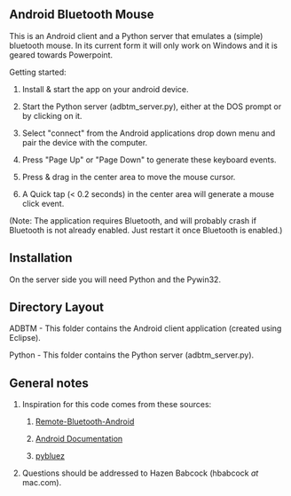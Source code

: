 ## Android Bluetooth Mouse ##
This is an Android client and a Python server that emulates a (simple) bluetooth mouse. In its current form it will only work on Windows and it is geared towards Powerpoint.

Getting started:

1. Install & start the app on your android device. 

2. Start the Python server (adbtm_server.py), either at the DOS prompt or by clicking on it. 

3. Select "connect" from the Android applications drop down menu and pair the device with the computer.

4. Press "Page Up" or "Page Down" to generate these keyboard events.

5. Press & drag in the center area to move the mouse cursor.

6. A Quick tap (< 0.2 seconds) in the center area will generate a mouse click event.

(Note: The application requires Bluetooth, and will probably crash if Bluetooth is not already enabled. Just restart it once Bluetooth is enabled.)

## Installation ##
On the server side you will need Python and the Pywin32.

## Directory Layout ##
ADBTM - This folder contains the Android client application (created using Eclipse).

Python - This folder contains the Python server (adbtm_server.py).

## General notes ##
1. Inspiration for this code comes from these sources:

   1. [Remote-Bluetooth-Android](https://github.com/luugiathuy/Remote-Bluetooth-Android)
   
   2. [Android Documentation](http://developer.android.com/guide/topics/connectivity/bluetooth.html)
   
   3. [pybluez](https://code.google.com/p/pybluez/)

2. Questions should be addressed to Hazen Babcock (hbabcock _at_ mac.com).
